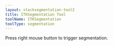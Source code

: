 ```yaml
---
layout: stacksegmentation-tool2
title: ITKSegmentation Tool
toolName: ITKSegmentation
toolType: segmentation
---
```


Press right mouse button to trigger segmentation.

<!-- prettier-ignore-end -->
